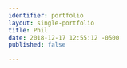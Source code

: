 ```yaml
---
identifier: portfolio
layout: single-portfolio
title: Phil
date: 2018-12-17 12:55:12 -0500
published: false

---
```

